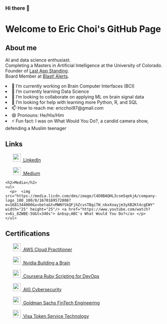 ### Hi there 👋

<!DOCTYPE html>
<html>
<body>
  <h1>Welcome to Eric Choi's GitHub Page</h1>
  
  <h2>About me</h2>
  <p> AI and data science enthusiast.
  <br> Completing a Masters in Artificial Intelligence at the University of Colorado.
  <br> Founder of <a href="https://www.lastappstanding.com">Last App Standing</a>.
  <br> Board Member at <a href="https://www.blastalerts.com">Blast! Alerts</a>. </p>
  
  <li> 🔭 I’m currently working on Brain Computer Interfaces (BCI)</li>
  <li> 🌱 I’m currently learning Data Science </li>
  <li> 👯 I’m looking to collaborate on applying ML on brain signal data </li>
  <li> 🤔 I’m looking for help with learning more Python, R, and SQL </li>
  <li> 📫 How to reach me: ericchoi97@gmail.com </li>
  <li> 😄 Pronouns: He/His/Him </li>
  <li> ⚡ Fun fact: I was on What Would You Do?, a candid camera show, defending a Muslim teenager </li>
  
  <h2>Links</h2>
  <ul>
    <p>  <img src="https://cdn-icons-png.flaticon.com/512/174/174857.png" width="25" height="25"/> <a href="https://www.linkedin.com/in/ericchoi97"> &nbsp;LinkedIn</a> </p>
    <p>  <img src="https://media.licdn.com/dms/image/C4D0BAQEv0xgEe3MJ2w/company-logo_100_100/0/1602698792035?e=1681344000&v=beta&t=rAT7L4I-4A54GkKAGfCHojkaCF9vjvvCtmiANhAiokk" width="25" height="25"/> <a href="https://medium.com/@ericchoi97"> &nbsp;Medium</a> </p>
  </ul>
  
    <h2>Media</h2>
    <ul>
      <p>  <img src="https://media.licdn.com/dms/image/C4D0BAQHL3csm5qekjA/company-logo_100_100/0/1670169572808?e=1681344000&v=beta&t=MWNYSkQFjhZcvsTBgiTW_nbxXoayjm3yXB2Kt4cgEWY" width="25" height="25"/> <a href="https://www.youtube.com/watch?v=6i_8ZWBE-5U&t=340s"> &nbsp;ABC's What Would You Do?</a> </p>
    </ul>
  
  <h2>Certifications</h2>
  <ul>
        <p> <img src="https://media.licdn.com/dms/image/C560BAQER_QnUTXrPJw/company-logo_100_100/0/1670264050886?e=1681344000&v=beta&t=XlT5SLnB7GvKrx3ZdhYxsiGtPYjFTWy8ZXMospDPvVA" width="25" height="25"/> <a href="https://www.credly.com/badges/d535351e-914d-43de-987a-0fead11934bd/public_url"> &nbsp;AWS Cloud Practitioner</a> </p>
        <p> <img src="https://media.licdn.com/dms/image/C560BAQFDs6GbpvE3zA/company-logo_100_100/0/1561949205873?e=1681344000&v=beta&t=nNhvydMPJxLBMjT1n1Y7i1u3x2--wIwZSpfcoRftayc" width="25" height="25"/> <a href="https://courses.nvidia.com/courses/course-v1:DLI+T-FX-01+V1/"> &nbsp;Nvidia Building a Brain</a> </p>
        <p> <img src="https://media.licdn.com/dms/image/C560BAQG24u4DKpQ5dQ/company-logo_100_100/0/1519872880167?e=1681344000&v=beta&t=opZ0ai-X9u1EGESk4LPVh_vZrGIuRZRiSL6G0Vv9Rak" width="25" height="25"/> <a href="https://www.coursera.org/account/accomplishments/verify/GPU7PESPBF2D"> &nbsp;Coursera Ruby Scripting for DevOps</a> </p>
            <p> <img src="https://media.licdn.com/dms/image/C560BAQGdmJtHAi_-6A/company-logo_100_100/0/1656686341818?e=1681344000&v=beta&t=AMlW8urQWLpMLWMRs5iOP_k-J8cdYkoTK0bcbYLzLlg" width="25" height="25"/> <a href="https://forage-uploads-prod.s3.amazonaws.com/completion-certificates/aig/2ZFnEGEDKTQMtEv9C_AIG_9aYi24J9ENAoCCPoY_1670457540288_completion_certificate.pdf"> &nbsp;AIG Cybersecurity</a> </p>
            <p> <img src="https://media.licdn.com/dms/image/C4E0BAQHm5bYK6emQSg/company-logo_100_100/0/1595518030728?e=1681344000&v=beta&t=XOHoNN5qqGCaw01s9J8rAqxRiciBcZDsVCDhEmyreuM" width="25" height="25"/> <a href="https://forage-uploads-prod.s3.amazonaws.com/completion-certificates/Goldman%20Sachs/NPdeQ43o8P9HJmJzg_Goldman%20Sachs_9aYi24J9ENAoCCPoY_1670312737261_completion_certificate.pdf"> &nbsp;Goldman Sachs FinTech Engineering</a> </p>
            <p> <img src="https://media.licdn.com/dms/image/C560BAQEP8_eM4zW8bw/company-logo_100_100/0/1626865473807?e=1681344000&v=beta&t=Ao9f6vaxGOjjvsLzntbsEseyLvLf7h_f6UVvkvSXaUU" width="25" height="25"/> <a href="https://forage-uploads-prod.s3.amazonaws.com/completion-certificates/visa/8ebZgyZyLA6h5gyqt_Visa_9aYi24J9ENAoCCPoY_1670390094861_completion_certificate.pdf"> &nbsp;Visa Token Service Technology</a> </p>
  </ul>
  
</body>

</html>
